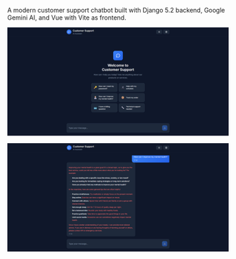 A modern customer support chatbot built with Django 5.2 backend, Google Gemini AI, and Vue with Vite as frontend.

![Customer support page](images/Cust-supp1.png)

![AI response](images/Cust-supp2.png)
